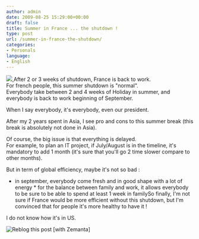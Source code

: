 ```yaml
---
author: admin
date: 2009-08-25 15:29:00+00:00
draft: false
title: Summer in France ... the shutdown !
type: post
url: /summer-in-france-the-shutdown/
categories:
- Personals
language:
- English
---
```


[![](http://farm3.static.flickr.com/2484/3951536046_d5371e51df.jpg)
](http://www.flickr.com/photos/17910787@N03/3951536046)After 2 or 3 weeks of shutdown, France is back to work.  
For french people, this summer shutdown is "normal".  
Everybody take between 2 and 4 weeks of Holiday in summer, and everybody is back to work beginning of September.  
  
When I say everybody, it's everybody, even our president.  
  
After my 2 years spent in Asia, I see pro and cons to this summer break (this break is absolutely not done in Asia).  
  
Of course, the big issue is  that everything is delayed.  
For example, to plan an IT project, if July/August is in the timeline, it's mandatory to add 1 month (it's sure that you'll go 2 time slower compare to other months).  
  
But in term of global efficiency, maybe it's not so bad :  
  * in september, everybody come fresh and in good shape with a lot of energy  * for the balance between family and work, it allows everybody to be sure to be able to spend at least 1 week in familySo finally, I'm not sure if France would be more efficient without this shutdown, but I'm convinced that for people it's more healthy to have it !  
  
I do not know how it's in US.  
  
  


![Reblog this post [with Zemanta]](http://img.zemanta.com/reblog_e.png?x-id=7e3dbafd-aaac-4d56-970d-ff17ec951f21)

